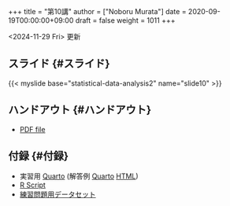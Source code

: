 +++
title = "第10講"
author = ["Noboru Murata"]
date = 2020-09-19T00:00:00+09:00
draft = false
weight = 1011
+++

<span class="timestamp-wrapper"><span class="timestamp">&lt;2024-11-29 Fri&gt; </span></span> 更新


## スライド {#スライド}

{{< myslide base="statistical-data-analysis2" name="slide10" >}}


## ハンドアウト {#ハンドアウト}

-   [PDF file](https://noboru-murata.github.io/statistical-data-analysis2/pdfs/slide10.pdf)


## 付録 {#付録}

-   実習用 [Quarto](https://raw.githubusercontent.com/noboru-murata/statistical-data-analysis2/refs/heads/master/docs/code/practice10.qmd) (解答例 [Quarto](https://raw.githubusercontent.com/noboru-murata/statistical-data-analysis2/refs/heads/master/docs/code/sample-code10.qmd) [HTML](https://noboru-murata.github.io/statistical-data-analysis2/code/sample-code10.html))
-   [R Script](https://noboru-murata.github.io/statistical-data-analysis2/code/slide10.R)
-   [練習問題用データセット](https://noboru-murata.github.io/statistical-data-analysis2/data/data10.zip)
